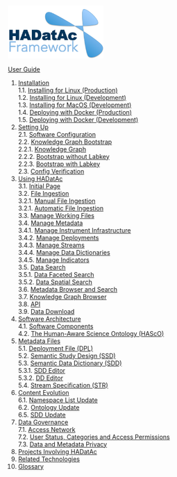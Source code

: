 <img src="https://raw.githubusercontent.com/paulopinheiro1234/hadatac-screenshots/master/hadatac-logo.png" width="220">

[User Guide](https://github.com/paulopinheiro1234/hadatac/wiki/HADatAc-User-Guide)   

1. [Installation](https://github.com/paulopinheiro1234/hadatac/wiki/HADatAc-User-Guide#1-installing-hadatac)  
   1.1. [Installing for Linux (Production)](https://github.com/paulopinheiro1234/hadatac/wiki/1.1.-Installing-for-Linux-(Production))  
   1.2. [Installing for Linux (Development)](https://github.com/paulopinheiro1234/hadatac/wiki/1.2.-Installing-for-Linux-(Developer))  
   1.3. [Installing for MacOS (Development)](https://github.com/paulopinheiro1234/hadatac/wiki/1.3.-Installing-for-MacOS-(OSX))  
   1.4. [Deploying with Docker (Production)](https://github.com/paulopinheiro1234/hadatac/wiki/1.4.-Deploying-with-Docker-(Production))  
   1.5. [Deploying with Docker (Development)](https://github.com/paulopinheiro1234/hadatac/wiki/1.5.-Deploying-with-Docker-(Development))  
2. [Setting Up](https://github.com/paulopinheiro1234/hadatac/wiki/HADatAc-User-Guide#2-setting-up-hadatac)  
   2.1. [Software Configuration](https://github.com/paulopinheiro1234/hadatac/wiki/2.1.-Software-Configuration)  
   2.2. [Knowledge Graph Bootstrap](https://github.com/paulopinheiro1234/hadatac/wiki/2.2.-Knowledge-Graph-Bootstrap)   
        2.2.1. [Knowledge Graph](https://github.com/paulopinheiro1234/hadatac/wiki/2.2.-Knowledge-Graph-Bootstrap#221-hadatac-knowledge-graph-kg)   
        2.2.2. [Bootstrap without Labkey](https://github.com/paulopinheiro1234/hadatac/wiki/2.2.-Knowledge-Graph-Bootstrap#222-bootstrap-without-labkey)   
        2.2.3. [Bootstrap with Labkey](https://github.com/paulopinheiro1234/hadatac/wiki/2.2.-Knowledge-Graph-Bootstrap#223-boostrap-with-labkey)   
   2.3. [Config Verification](https://github.com/paulopinheiro1234/hadatac/wiki/2.3.-Config-Verification)  
3. [Using HADatAc](https://github.com/paulopinheiro1234/hadatac/wiki/HADatAc-User-Guide#3-using-hadatac)  
   3.1. [Initial Page](https://github.com/paulopinheiro1234/hadatac/wiki/3.1.-Initial-Page)  
   3.2. [File Ingestion](https://github.com/paulopinheiro1234/hadatac/wiki/3.2.-Manage-Data-File-Ingestion)      
        3.2.1. [Manual File Ingestion](https://github.com/paulopinheiro1234/hadatac/wiki/3.2.-Manage-Data-File-Ingestion#321-manual-data-file-ingest)      
        3.2.1. [Automatic File Ingestion](https://github.com/paulopinheiro1234/hadatac/wiki/3.2.-Manage-Data-File-Ingestion#322-automatic-data-file-ingest)  
   3.3. [Manage Working Files](https://github.com/paulopinheiro1234/hadatac/wiki/3.3.-Manage-Working-Files)  
   3.4. [Manage Metadata](https://github.com/paulopinheiro1234/hadatac/wiki/3.4.-Metadata-Ingest)  
        3.4.1. [Manage Instrument Infrastructure](https://github.com/paulopinheiro1234/hadatac/wiki/3.4.1.-Manage-Instrument-Infarstructure)  
        3.4.2. [Manage Deployments](https://github.com/paulopinheiro1234/hadatac/wiki/3.4.2.-Manage-Deployments)  
        3.4.3. [Manage Streams](https://github.com/paulopinheiro1234/hadatac/wiki/3.4.3.-Manage-Streams)  
        3.4.4. [Manage Data Dictionaries]()  
        3.4.5. [Manage Indicators]()  
   3.5. [Data Search](https://github.com/paulopinheiro1234/hadatac/wiki/3.5.-Data-Search)  
        3.5.1. [Data Faceted Search](https://github.com/paulopinheiro1234/hadatac/wiki/3.5.1-Data-Faceted-Search)  
        3.5.2. [Data Spatial Search](https://github.com/paulopinheiro1234/hadatac/wiki/3.5.2.-Data-Spatial-Search)     
   3.6. [Metadata Browser and Search](https://github.com/paulopinheiro1234/hadatac/wiki/3.6.-Metadata-Browser-and-Search)  
   3.7. [Knowledge Graph Browser]()  
   3.8. [API](https://github.com/paulopinheiro1234/hadatac/wiki/3.8.-API)  
   3.9. [Data Download](https://github.com/paulopinheiro1234/hadatac/wiki/3.9.-Data-Download)  
4. [Software Architecture](https://github.com/paulopinheiro1234/hadatac/wiki/HADatAc-User-Guide#4-software-architecture-and-knowledge-specification)  
   4.1. [Software Components](https://github.com/paulopinheiro1234/hadatac/wiki/4.1.-Software-Components)   
   4.2. [The Human-Aware Science Ontology (HAScO)](https://github.com/paulopinheiro1234/hadatac/wiki/4.2.-The-Human-Aware-Science-Ontology-(HAScO))   
5. [Metadata Files](https://github.com/paulopinheiro1234/hadatac/wiki/5.-Metadata-Files)  
   5.1. [Deployment File (DPL)](https://github.com/paulopinheiro1234/hadatac/wiki/5.1.-Deployment-File-(DPL))       
   5.2. [Semantic Study Design (SSD)](https://github.com/paulopinheiro1234/hadatac/wiki/5.2.-Semantic-Study-Design-(SSD))   
   5.3. [Semantic Data Dictionary (SDD)](https://github.com/paulopinheiro1234/hadatac/wiki/5.3.-Semantic-Data-Dictionary-(SDD))   
        5.3.1. [SDD Editor](https://github.com/paulopinheiro1234/hadatac/wiki/5.3.1.-SDD-Editor)   
        5.3.2. [DD Editor](https://github.com/paulopinheiro1234/hadatac/wiki/5.3.2.-Data-Dictionary-Editor)   
   5.4. [Stream Specification (STR)](https://github.com/paulopinheiro1234/hadatac/wiki/5.4.-Stream-Specification-(STR))       
6. [Content Evolution](https://github.com/paulopinheiro1234/hadatac/wiki/6.-Content-Evolution)  
   6.1. [Namespace List Update](https://github.com/paulopinheiro1234/hadatac/wiki/6.1.-Namespace-List-Update)   
   6.2. [Ontology Update](https://github.com/paulopinheiro1234/hadatac/wiki/6.2.-Ontology-Update)  
   6.5. [SDD Update](https://github.com/paulopinheiro1234/hadatac/wiki/6.5.-SDD-Update)   
7. [Data Governance](https://github.com/paulopinheiro1234/hadatac/wiki/HADatAc-User-Guide#5-data-governance)  
   7.1. [Access Network](https://github.com/paulopinheiro1234/hadatac/wiki/7.1.-Access-Network)  
   7.2. [User Status, Categories and Access Permissions](https://github.com/paulopinheiro1234/hadatac/wiki/7.2.-User-Status,-Categories-and-Access-Permissions)  
   7.3. [Data and Metadata Privacy](https://github.com/paulopinheiro1234/hadatac/wiki/7.3.-Data-and-Metadata-Privacy)  
8. [Projects Involving HADatAc](https://github.com/paulopinheiro1234/hadatac/wiki/HADatAc-User-Guide#8-projects-involved-with-hadatac)  
9. [Related Technologies](https://github.com/paulopinheiro1234/hadatac/wiki/HADatAc-User-Guide#9-other-products-and-technologies-related-to-hadatac) 
10. [Glossary](https://github.com/paulopinheiro1234/hadatac/wiki/10.-Glossary)